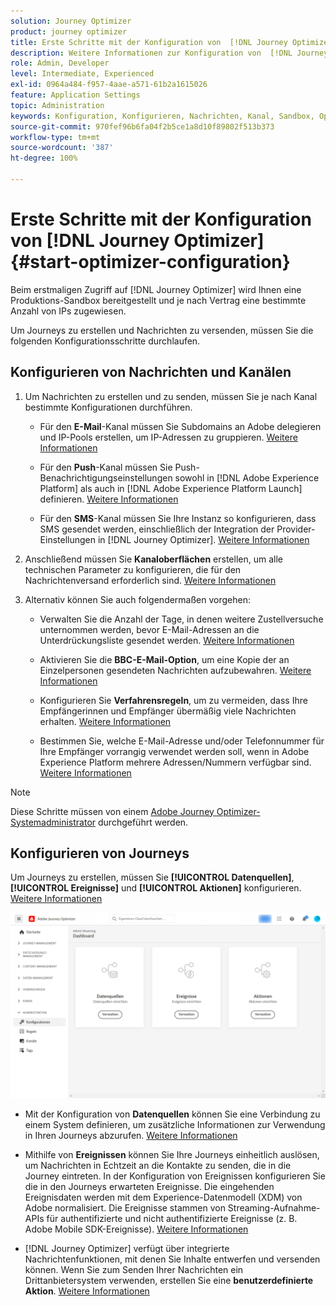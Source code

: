 ```yaml
---
solution: Journey Optimizer
product: journey optimizer
title: Erste Schritte mit der Konfiguration von  [!DNL Journey Optimizer]
description: Weitere Informationen zur Konfiguration von  [!DNL Journey Optimizer]
role: Admin, Developer
level: Intermediate, Experienced
exl-id: 0964a484-f957-4aae-a571-61b2a1615026
feature: Application Settings
topic: Administration
keywords: Konfiguration, Konfigurieren, Nachrichten, Kanal, Sandbox, Optimizer
source-git-commit: 970fef96b6fa04f2b5ce1a8d10f89802f513b373
workflow-type: tm+mt
source-wordcount: '387'
ht-degree: 100%

---
```



# Erste Schritte mit der Konfiguration von [!DNL Journey Optimizer] {#start-optimizer-configuration}

Beim erstmaligen Zugriff auf [!DNL Journey Optimizer] wird Ihnen eine Produktions-Sandbox bereitgestellt und je nach Vertrag eine bestimmte Anzahl von IPs zugewiesen.

Um Journeys zu erstellen und Nachrichten zu versenden, müssen Sie die folgenden Konfigurationsschritte durchlaufen.

## Konfigurieren von Nachrichten und Kanälen

1. Um Nachrichten zu erstellen und zu senden, müssen Sie je nach Kanal bestimmte Konfigurationen durchführen.

   * Für den **E-Mail**-Kanal müssen Sie Subdomains an Adobe delegieren und IP-Pools erstellen, um IP-Adressen zu gruppieren. [Weitere Informationen](../email/get-started-email-config.md)

   * Für den **Push**-Kanal müssen Sie Push-Benachrichtigungseinstellungen sowohl in [!DNL Adobe Experience Platform] als auch in [!DNL Adobe Experience Platform Launch] definieren. [Weitere Informationen](../push/push-configuration.md)

   * Für den **SMS**-Kanal müssen Sie Ihre Instanz so konfigurieren, dass SMS gesendet werden, einschließlich der Integration der Provider-Einstellungen in [!DNL Journey Optimizer]. [Weitere Informationen](../sms/sms-configuration.md)

1. Anschließend müssen Sie **Kanaloberflächen** erstellen, um alle technischen Parameter zu konfigurieren, die für den Nachrichtenversand erforderlich sind. [Weitere Informationen](channel-surfaces.md)

1. Alternativ können Sie auch folgendermaßen vorgehen:

   * Verwalten Sie die Anzahl der Tage, in denen weitere Zustellversuche unternommen werden, bevor E-Mail-Adressen an die Unterdrückungsliste gesendet werden. [Weitere Informationen](manage-suppression-list.md)

   * Aktivieren Sie die **BBC-E-Mail-Option**, um eine Kopie der an Einzelpersonen gesendeten Nachrichten aufzubewahren. [Weitere Informationen](archiving-support.md#enable-bcc)

   * Konfigurieren Sie **Verfahrensregeln**, um zu vermeiden, dass Ihre Empfängerinnen und Empfänger übermäßig viele Nachrichten erhalten. [Weitere Informationen](frequency-rules.md)

   * Bestimmen Sie, welche E-Mail-Adresse und/oder Telefonnummer für Ihre Empfänger vorrangig verwendet werden soll, wenn in Adobe Experience Platform mehrere Adressen/Nummern verfügbar sind. [Weitere Informationen](primary-email-addresses.md)

<!--* Understand the push notification flow. [Learn more](../push/push-gs.md)-->

>[!NOTE]
>
>Diese Schritte müssen von einem [Adobe Journey Optimizer-Systemadministrator](../start/path/administrator.md) durchgeführt werden.

## Konfigurieren von Journeys

Um Journeys zu erstellen, müssen Sie **[!UICONTROL Datenquellen]**, **[!UICONTROL Ereignisse]** und **[!UICONTROL Aktionen]** konfigurieren. [Weitere Informationen](about-data-sources-events-actions.md)

![](assets/admin-menu.png)

* Mit der Konfiguration von **Datenquellen** können Sie eine Verbindung zu einem System definieren, um zusätzliche Informationen zur Verwendung in Ihren Journeys abzurufen. [Weitere Informationen](../datasource/about-data-sources.md)

* Mithilfe von **Ereignissen** können Sie Ihre Journeys einheitlich auslösen, um Nachrichten in Echtzeit an die Kontakte zu senden, die in die Journey eintreten. In der Konfiguration von Ereignissen konfigurieren Sie die in den Journeys erwarteten Ereignisse. Die eingehenden Ereignisdaten werden mit dem Experience-Datenmodell (XDM) von Adobe normalisiert. Die Ereignisse stammen von Streaming-Aufnahme-APIs für authentifizierte und nicht authentifizierte Ereignisse (z. B. Adobe Mobile SDK-Ereignisse). [Weitere Informationen](../event/about-events.md)

* [!DNL Journey Optimizer] verfügt über integrierte Nachrichtenfunktionen, mit denen Sie Inhalte entwerfen und versenden können. Wenn Sie zum Senden Ihrer Nachrichten ein Drittanbietersystem verwenden, erstellen Sie eine **benutzerdefinierte Aktion**. [Weitere Informationen](../action/action.md)